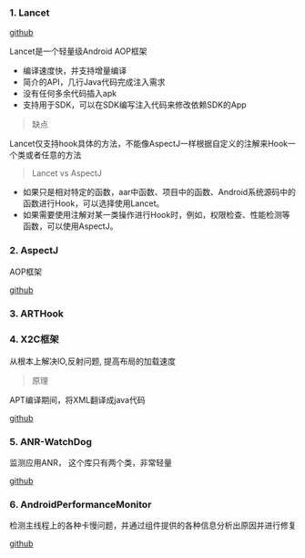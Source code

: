 



### 1. Lancet

[github](https://github.com/eleme/lancet)

Lancet是一个轻量级Android AOP框架

* 编译速度快，并支持增量编译
* 简介的API，几行Java代码完成注入需求
* 没有任何多余代码插入apk
* 支持用于SDK，可以在SDK编写注入代码来修改依赖SDK的App

> 缺点

Lancet仅支持hook具体的方法，不能像AspectJ一样根据自定义的注解来Hook一个类或者任意的方法


> Lancet vs AspectJ

* 如果只是相对特定的函数，aar中函数、项目中的函数、Android系统源码中的函数进行Hook，可以选择使用Lancet。
* 如果需要使用注解对某一类操作进行Hook时，例如，权限检查、性能检测等函数，可以使用AspectJ。


### 2. AspectJ
AOP框架

[github](https://github.com/HujiangTechnology/gradle_plugin_android_aspectjx)





### 3. ARTHook


### 4. X2C框架

从根本上解决IO,反射问题, 提高布局的加载速度

> 原理

APT编译期间，将XML翻译成java代码

 [github](https://github.com/iReaderAndroid/X2C/)



### 5. ANR-WatchDog

   监测应用ANR， 这个库只有两个类，非常轻量

  [github](https://github.com/SalomonBrys/ANR-WatchDog)





### 6. AndroidPerformanceMonitor
检测主线程上的各种卡慢问题，并通过组件提供的各种信息分析出原因并进行修复

[github](https://github.com/markzhai/AndroidPerformanceMonitor)



